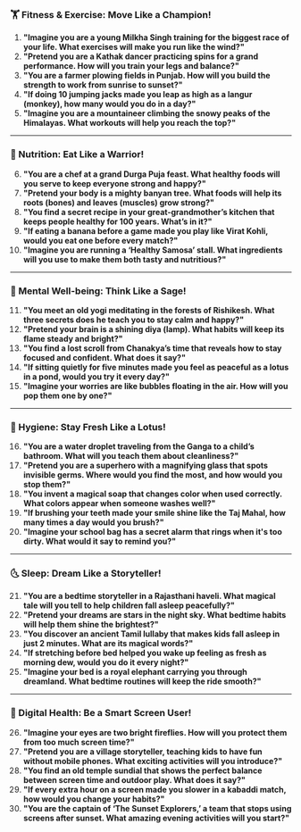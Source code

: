 ### **🏋️ Fitness & Exercise: Move Like a Champion!**  
1. **"Imagine you are a young Milkha Singh training for the biggest race of your life. What exercises will make you run like the wind?"**  
2. **"Pretend you are a Kathak dancer practicing spins for a grand performance. How will you train your legs and balance?"**  
3. **"You are a farmer plowing fields in Punjab. How will you build the strength to work from sunrise to sunset?"**  
4. **"If doing 10 jumping jacks made you leap as high as a langur (monkey), how many would you do in a day?"**  
5. **"Imagine you are a mountaineer climbing the snowy peaks of the Himalayas. What workouts will help you reach the top?"**  

---

### **🍛 Nutrition: Eat Like a Warrior!**  
6. **"You are a chef at a grand Durga Puja feast. What healthy foods will you serve to keep everyone strong and happy?"**  
7. **"Pretend your body is a mighty banyan tree. What foods will help its roots (bones) and leaves (muscles) grow strong?"**  
8. **"You find a secret recipe in your great-grandmother’s kitchen that keeps people healthy for 100 years. What’s in it?"**  
9. **"If eating a banana before a game made you play like Virat Kohli, would you eat one before every match?"**  
10. **"Imagine you are running a ‘Healthy Samosa’ stall. What ingredients will you use to make them both tasty and nutritious?"**  

---

### **🧘 Mental Well-being: Think Like a Sage!**  
11. **"You meet an old yogi meditating in the forests of Rishikesh. What three secrets does he teach you to stay calm and happy?"**  
12. **"Pretend your brain is a shining diya (lamp). What habits will keep its flame steady and bright?"**  
13. **"You find a lost scroll from Chanakya’s time that reveals how to stay focused and confident. What does it say?"**  
14. **"If sitting quietly for five minutes made you feel as peaceful as a lotus in a pond, would you try it every day?"**  
15. **"Imagine your worries are like bubbles floating in the air. How will you pop them one by one?"**  

---

### **🛁 Hygiene: Stay Fresh Like a Lotus!**  
16. **"You are a water droplet traveling from the Ganga to a child’s bathroom. What will you teach them about cleanliness?"**  
17. **"Pretend you are a superhero with a magnifying glass that spots invisible germs. Where would you find the most, and how would you stop them?"**  
18. **"You invent a magical soap that changes color when used correctly. What colors appear when someone washes well?"**  
19. **"If brushing your teeth made your smile shine like the Taj Mahal, how many times a day would you brush?"**  
20. **"Imagine your school bag has a secret alarm that rings when it's too dirty. What would it say to remind you?"**  

---

### **🌜 Sleep: Dream Like a Storyteller!**  
21. **"You are a bedtime storyteller in a Rajasthani haveli. What magical tale will you tell to help children fall asleep peacefully?"**  
22. **"Pretend your dreams are stars in the night sky. What bedtime habits will help them shine the brightest?"**  
23. **"You discover an ancient Tamil lullaby that makes kids fall asleep in just 2 minutes. What are its magical words?"**  
24. **"If stretching before bed helped you wake up feeling as fresh as morning dew, would you do it every night?"**  
25. **"Imagine your bed is a royal elephant carrying you through dreamland. What bedtime routines will keep the ride smooth?"**  

---

### **📱 Digital Health: Be a Smart Screen User!**  
26. **"Imagine your eyes are two bright fireflies. How will you protect them from too much screen time?"**  
27. **"Pretend you are a village storyteller, teaching kids to have fun without mobile phones. What exciting activities will you introduce?"**  
28. **"You find an old temple sundial that shows the perfect balance between screen time and outdoor play. What does it say?"**  
29. **"If every extra hour on a screen made you slower in a kabaddi match, how would you change your habits?"**  
30. **"You are the captain of ‘The Sunset Explorers,’ a team that stops using screens after sunset. What amazing evening activities will you start?"**
